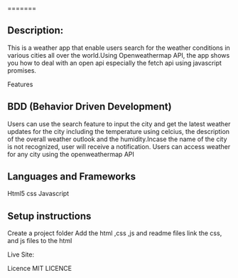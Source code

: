
=======
## Description: 
This is a weather app that enable users search for the weather conditions in various cities all over the world.Using Openweathermap API, the app shows you how to deal with an open api especially the fetch api using javascript promises.


Features

## BDD (Behavior Driven Development)
Users can use the search feature to input the city and get the latest weather updates for the city including the temperature using celcius, the description of the overall weather outlook and the humidity.Incase the name of the city is not recognized, user will receive a notification.
Users can access weather for any city using the openweathermap API 

## Languages and Frameworks
Html5 
css 
Javascript


## Setup instructions
Create a project folder
Add the html ,css ,js and readme files 
link the css, and js files to the html 


Live Site: 

Licence MIT LICENCE

